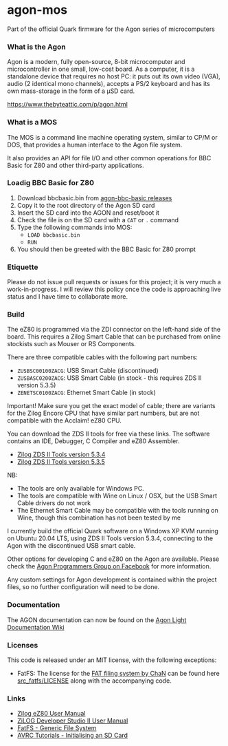 # agon-mos

Part of the official Quark firmware for the Agon series of microcomputers

### What is the Agon

Agon is a modern, fully open-source, 8-bit microcomputer and microcontroller in one small, low-cost board. As a computer, it is a standalone device that requires no host PC: it puts out its own video (VGA), audio (2 identical mono channels), accepts a PS/2 keyboard and has its own mass-storage in the form of a µSD card.

https://www.thebyteattic.com/p/agon.html

### What is a MOS

The MOS is a command line machine operating system, similar to CP/M or DOS, that provides a human interface to the Agon file system.

It also provides an API for file I/O and other common operations for BBC Basic for Z80 and other third-party applications.

### Loadig BBC Basic for Z80

1. Download bbcbasic.bin from [agon-bbc-basic releases](https://github.com/breakintoprogram/agon-bbc-basic/releases)
2. Copy it to the root directory of the Agon SD card
3. Insert the SD card into the AGON and reset/boot it
4. Check the file is on the SD card with a `CAT` or `.` command
5. Type the following commands into MOS:
	- `LOAD bbcbasic.bin`
	- `RUN`
6. You should then be greeted with the BBC Basic for Z80 prompt

### Etiquette

Please do not issue pull requests or issues for this project; it is very much a work-in-progress.
I will review this policy once the code is approaching live status and I have time to collaborate more.

### Build

The eZ80 is programmed via the ZDI connector on the left-hand side of the board. This requires a Zilog Smart Cable that can be purchased from online stockists such as Mouser or RS Components.

There are three compatible cables with the following part numbers:

- `ZUSBSC00100ZACG`: USB Smart Cable (discontinued)
- `ZUSBASC0200ZACG`: USB Smart Cable (in stock - this requires ZDS II version 5.3.5)
- `ZENETSC0100ZACG`: Ethernet Smart Cable (in stock)

Important! Make sure you get the exact model of cable; there are variants for the Zilog Encore CPU that have similar part numbers, but are not compatible with the Acclaim! eZ80 CPU.

You can download the ZDS II tools for free via these links. The software contains an IDE, Debugger, C Compiler and eZ80 Assembler.

- [Zilog ZDS II Tools version 5.3.4](https://zilog.com/index.php?option=com_zcm&task=view&soft_id=38&Itemid=74)
- [Zilog ZDS II Tools version 5.3.5](https://zilog.com/index.php?option=com_zcm&task=view&soft_id=54&Itemid=74)

NB:

- The tools are only available for Windows PC.
- The tools are compatible with Wine on Linux / OSX, but the USB Smart Cable drivers do not work
- The Ethernet Smart Cable may be compatible with the tools running on Wine, though this combination has not been tested by me

I currently build the official Quark software on a Windows XP KVM running on Ubuntu 20.04 LTS, using ZDS II Tools version 5.3.4, connecting to the Agon with the discontinued USB smart cable.

Other options for developing C and eZ80 on the Agon are available. Please check the [Agon Programmers Group on Facebook](https://www.facebook.com/groups/667325088311886) for more information.

Any custom settings for Agon development is contained within the project files, so no further configuration will need to be done.

### Documentation

The AGON documentation can now be found on the [Agon Light Documentation Wiki](https://github.com/breakintoprogram/agon-docs/wiki)

### Licenses

This code is released under an MIT license, with the following exceptions:

* FatFS: The license for the [FAT filing system by ChaN](http://elm-chan.org/fsw/ff/00index_e.html) can be found here [src_fatfs/LICENSE](src_fatfs/LICENSE) along with the accompanying code.

### Links

- [Zilog eZ80 User Manual](http://www.zilog.com/docs/um0077.pdf)
- [ZiLOG Developer Studio II User Manual](http://www.zilog.com/docs/devtools/um0144.pdf)
- [FatFS - Generic File System](http://elm-chan.org/fsw/ff/00index_e.html)
- [AVRC Tutorials - Initialising an SD Card](http://www.rjhcoding.com/avrc-sd-interface-1.php)